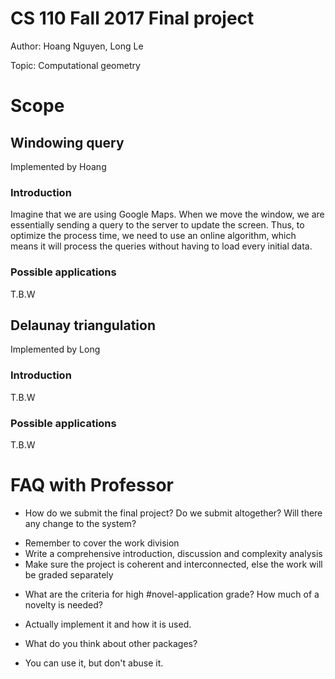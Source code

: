 # CS 110 Fall 2017 Final project

Author: Hoang Nguyen, Long Le

Topic: Computational geometry

# Scope
## Windowing query
Implemented by Hoang

### Introduction
Imagine that we are using Google Maps. When we move the window, we are essentially sending a query to the server to update the screen. Thus, to optimize the process time, we need to use an online algorithm, which means it will process the queries without having to load every initial data.

### Possible applications
T.B.W

## Delaunay triangulation
Implemented by Long

### Introduction
T.B.W

### Possible applications
T.B.W

# FAQ with Professor
* How do we submit the final project? Do we submit altogether? Will there any change to the system?
- Remember to cover the work division
- Write a comprehensive introduction, discussion and complexity analysis
- Make sure the project is coherent and interconnected, else the work will be graded separately
* What are the criteria for high #novel-application grade? How much of a novelty is needed?
- Actually implement it and how it is used.
* What do you think about other packages?
- You can use it, but don't abuse it. 

